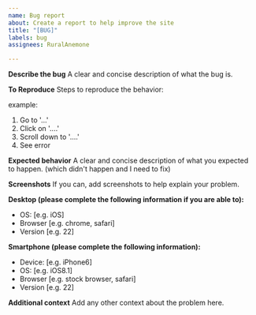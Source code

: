 ```yaml
---
name: Bug report
about: Create a report to help improve the site
title: "[BUG]"
labels: bug
assignees: RuralAnemone

---
```


**Describe the bug**
A clear and concise description of what the bug is.

**To Reproduce**
Steps to reproduce the behavior:

example:
1. Go to '...'
2. Click on '....'
3. Scroll down to '....'
4. See error

**Expected behavior**
A clear and concise description of what you expected to happen. (which didn't happen and I need to fix)

**Screenshots**
If you can, add screenshots to help explain your problem.

**Desktop (please complete the following information if you are able to):**
 - OS: [e.g. iOS]
 - Browser [e.g. chrome, safari]
 - Version [e.g. 22]

**Smartphone (please complete the following information):**
 - Device: [e.g. iPhone6]
 - OS: [e.g. iOS8.1]
 - Browser [e.g. stock browser, safari]
 - Version [e.g. 22]

**Additional context**
Add any other context about the problem here.
